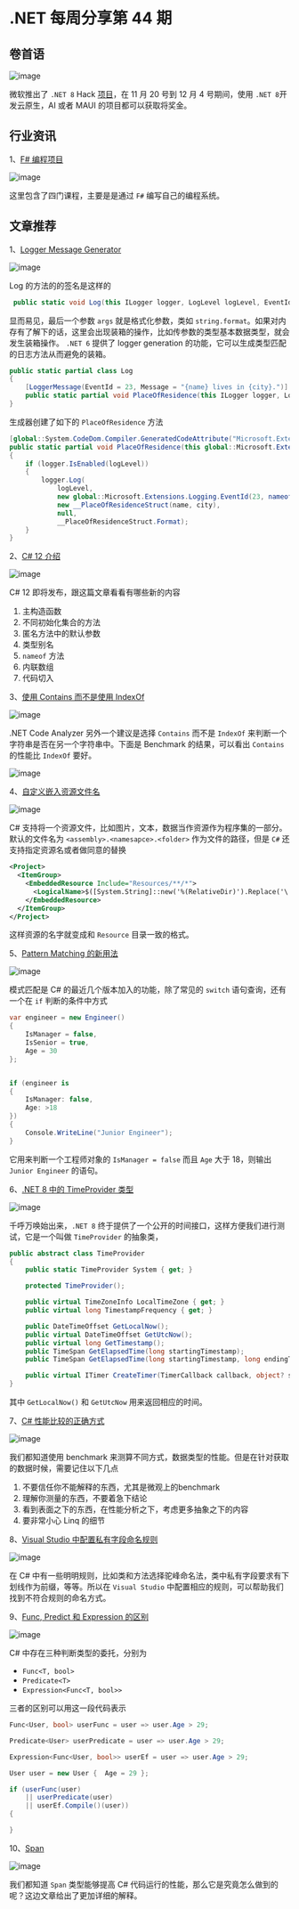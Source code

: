 # .NET 每周分享第 44 期

## 卷首语

![image](https://github.com/DotNETWeekly-io/DotNetWeekly/assets/11272110/f612de05-a497-471f-9369-2521734d319b)

微软推出了 `.NET 8` Hack [项目](https://devblogs.microsoft.com/dotnet/join-us-for-the-great-dotnet-8-hack/)，在 11 月 20 号到 12 月 4 号期间，使用 `.NET 8`开发云原生，AI 或者 MAUI 的项目都可以获取将奖金。

## 行业资讯

1、[F# 编程项目](https://d3s.mff.cuni.cz/teaching/nprg077/)

![image](https://github.com/DotNETWeekly-io/DotNetWeekly/assets/11272110/289def6b-c148-4356-98ec-3c72e7a15141)

这里包含了四门课程，主要是是通过 `F#` 编写自己的编程系统。

## 文章推荐

1、[Logger Message Generator](https://learn.microsoft.com/en-us/dotnet/core/extensions/logger-message-generator)

![image](https://github.com/DotNETWeekly-io/DotNetWeekly/assets/11272110/693e3483-0471-48d4-b3d3-c9c03b54dcc1)

Log 的方法的的签名是这样的

```csharp
 public static void Log(this ILogger logger, LogLevel logLevel, EventId eventId, Exception? exception, string? message, params object?[] args)
```

显而易见，最后一个参数 `args` 就是格式化参数，类如 `string.format`。如果对内存有了解下的话，这里会出现装箱的操作，比如传参数的类型基本数据类型，就会发生装箱操作。
`.NET 6` 提供了 logger generation 的功能，它可以生成类型匹配的日志方法从而避免的装箱。

```csharp
public static partial class Log
{
    [LoggerMessage(EventId = 23, Message = "{name} lives in {city}.")]
    public static partial void PlaceOfResidence(this ILogger logger, LogLevel logLevel, string name, string city);
}
```

生成器创建了如下的 `PlaceOfResidence` 方法

```csharp
[global::System.CodeDom.Compiler.GeneratedCodeAttribute("Microsoft.Extensions.Logging.Generators", "7.0.7.1805")]
public static partial void PlaceOfResidence(this global::Microsoft.Extensions.Logging.ILogger logger, global::Microsoft.Extensions.Logging.LogLevel logLevel, global::System.String name, global::System.String city)
{
    if (logger.IsEnabled(logLevel))
    {
        logger.Log(
            logLevel,
            new global::Microsoft.Extensions.Logging.EventId(23, nameof(PlaceOfResidence)),
            new __PlaceOfResidenceStruct(name, city),
            null,
            __PlaceOfResidenceStruct.Format);
    }
}
```

2、[C# 12 介绍](https://pvs-studio.com/en/blog/posts/csharp/1074/)

![image](https://github.com/DotNETWeekly-io/DotNetWeekly/assets/11272110/5b5e8e3e-bcc5-432c-985d-5fc93d936281)

C# 12 即将发布，跟这篇文章看看有哪些新的内容

1. 主构造函数
2. 不同初始化集合的方法
3. 匿名方法中的默认参数
4. 类型别名
5. `nameof` 方法
6. 内联数组
7. 代码切入

3、[使用 Contains 而不是使用 IndexOf](https://dotnettips.wordpress.com/2023/10/25/microsoft-net-code-analysis-consider-using-string-contains-instead-of-string-indexof/)

![image](https://github.com/DotNETWeekly-io/DotNetWeekly/assets/11272110/30c89386-24db-4ec6-8e8d-15558c2aee2a)

.NET Code Analyzer 另外一个建议是选择 `Contains` 而不是 `IndexOf` 来判断一个字符串是否在另一个字符串中。下面是 Benchmark 的结果，可以看出 `Contains` 的性能比 `IndexOf` 要好。

![image](https://github.com/DotNETWeekly-io/DotNetWeekly/assets/11272110/2ee85ec1-5043-456e-8655-7a9d7572eb33)

4、[自定义嵌入资源文件名](https://www.meziantou.net/customizing-the-embedded-resource-name-in-dotnet.htm)

![image](https://github.com/DotNETWeekly-io/DotNetWeekly/assets/11272110/91b064ec-705c-4612-b218-02fb62a9ca14)

C# 支持将一个资源文件，比如图片，文本，数据当作资源作为程序集的一部分。默认的文件名为 `<assembly>.<namesapce>.<folder>` 作为文件的路径，但是 `C#` 还支持指定资源名或者做同意的替换

```xml
<Project>
  <ItemGroup>
    <EmbeddedResource Include="Resources/**/*">
      <LogicalName>$([System.String]::new('%(RelativeDir)').Replace('\','/'))%(FileName)%(Extension)</LogicalName>
    </EmbeddedResource>
  </ItemGroup>
</Project>
```

这样资源的名字就变成和 `Resource` 目录一致的格式。

5、[Pattern Matching 的新用法](https://www.youtube.com/shorts/Av-fv9EOrnw)

![image](https://github.com/DotNETWeekly-io/DotNetWeekly/assets/11272110/f7b72ec3-d522-4c8e-9579-c3d3884a5124)

模式匹配是 C# 的最近几个版本加入的功能，除了常见的 `switch` 语句查询，还有一个在 `if` 判断的条件中方式

```csharp
var engineer = new Engineer()
{
    IsManager = false,
    IsSenior = true,
    Age = 30
};


if (engineer is
{
    IsManager: false,
    Age: >18
})
{
    Console.WriteLine("Junior Engineer");
}
```

它用来判断一个工程师对象的 `IsManager = false` 而且 `Age` 大于 18，则输出 `Junior Engineer` 的语句。

6、[.NET 8 中的 TimeProvider 类型](https://andrewlock.net/exploring-the-dotnet-8-preview-avoiding-flaky-tests-with-timeprovider-and-itimer/)

![image](https://github.com/DotNETWeekly-io/DotNetWeekly/assets/11272110/54fdcac0-294b-418c-bede-87ef94b7e288)

千呼万唤始出来，`.NET 8` 终于提供了一个公开的时间接口，这样方便我们进行测试，它是一个叫做 `TimeProvider` 的抽象类，

```csharp
public abstract class TimeProvider
{
    public static TimeProvider System { get; }

    protected TimeProvider();

    public virtual TimeZoneInfo LocalTimeZone { get; }
    public virtual long TimestampFrequency { get; }

    public DateTimeOffset GetLocalNow();
    public virtual DateTimeOffset GetUtcNow();
    public virtual long GetTimestamp();
    public TimeSpan GetElapsedTime(long startingTimestamp);
    public TimeSpan GetElapsedTime(long startingTimestamp, long endingTimestamp);

    public virtual ITimer CreateTimer(TimerCallback callback, object? state,TimeSpan dueTime, TimeSpan period);
}
```

其中 `GetLocalNow()` 和  `GetUtcNow` 用来返回相应的时间。

7、[C# 性能比较的正确方式](https://sergeyteplyakov.github.io/Blog/benchmarking/2023/11/02/Performance_Comparison_For_Classes_vs_Structs.html)

![image](https://github.com/DotNETWeekly-io/DotNetWeekly/assets/11272110/7bb1c554-6c28-4568-bf8f-7bde031d1b69)

我们都知道使用 benchmark 来测算不同方式，数据类型的性能。但是在针对获取的数据时候，需要记住以下几点

1. 不要信任你不能解释的东西，尤其是微观上的benchmark
2. 理解你测量的东西，不要着急下结论
3. 看到表面之下的东西，在性能分析之下，考虑更多抽象之下的内容
4. 要非常小心 Linq 的细节

8、[Visual Studio 中配置私有字段命名规则](https://ardalis.com/configure-visual-studio-to-name-private-fields-with-underscore/#sq_het4wkszkg)

![image](https://github.com/DotNETWeekly-io/DotNetWeekly/assets/11272110/05f72f5c-882d-4aba-a4a0-1739c6a68b00)

在 C# 中有一些明明规则，比如类和方法选择驼峰命名法，类中私有字段要求有下划线作为前缀，等等。所以在 `Visual Studio` 中配置相应的规则，可以帮助我们找到不符合规则的命名方式。


9、[Func, Predict 和 Expression 的区别](https://www.youtube.com/watch?v=PoniDOq5zQw&ab_channel=MilanJovanovi%C4%87)

![image](https://github.com/DotNETWeekly-io/DotNetWeekly/assets/11272110/a9b5c5b8-a380-46d5-9d88-33c6a3a5e335)

C# 中存在三种判断类型的委托，分别为

- `Func<T, bool>`
- `Predicate<T>`
- `Expression<Func<T, bool>>`

三者的区别可以用这一段代码表示

```csharp
Func<User, bool> userFunc = user => user.Age > 29;

Predicate<User> userPredicate = user => user.Age > 29;

Expression<Func<User, bool>> userEf = user => user.Age > 29;

User user = new User {  Age = 29 };

if (userFunc(user)
    || userPredicate(user)
    || userEf.Compile()(user))
{

}
```

10、[Span](https://blog.ndepend.com/improve-c-code-performance-with-spant/)

![image](https://github.com/DotNETWeekly-io/DotNetWeekly/assets/11272110/b1943a70-ae72-4463-9a23-78d2bd83e0f0)


我们都知道 `Span` 类型能够提高 C# 代码运行的性能，那么它是究竟怎么做到的呢？这边文章给出了更加详细的解释。
